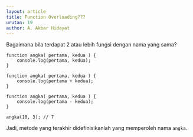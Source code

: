 ```yaml
---
layout: article
title: Function Overloading???
urutan: 19
author: A. Akbar Hidayat
---
```


Bagaimana bila terdapat 2 atau lebih fungsi dengan nama yang sama?

    function angka( pertama, kedua ) {
        console.log(pertama, kedua);
    }
    
    function angka( pertama, kedua ) {
        console.log(pertama + kedua);
    }
    
    function angka( pertama, kedua ) {
        console.log(pertama - kedua);
    }
    
    angka(10, 3); // 7
    
Jadi, metode yang terakhir didefinisikanlah yang memperoleh nama `angka`.